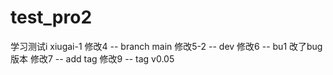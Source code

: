 # test_pro2
学习测试i
xiugai-1
修改4 -- branch main
修改5-2 -- dev
修改6 -- bu1 改了bug版本
修改7 -- add tag
修改9 -- tag v0.05
